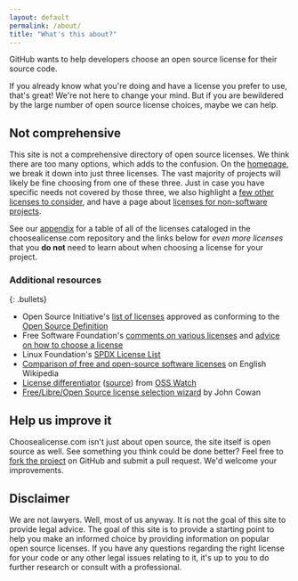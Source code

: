 ```yaml
---
layout: default
permalink: /about/
title: "What's this about?"
---
```


GitHub wants to help developers choose an open source license for their source code.

If you already know what you're doing and have a license you prefer to use, that's great! We're not here to change your mind. But if you are bewildered by the large number of open source license choices, maybe we can help.

## Not comprehensive

This site is not a comprehensive directory of open source licenses. We think there are too many options, which adds to the confusion. On the [homepage](/), we break it down into just three licenses. The vast majority of projects will likely be fine choosing from one of these three. Just in case you have specific needs not covered by those three, we also highlight a [few other licenses to consider](/licenses/), and have a page about [licenses for non-software projects](/non-software/).

See our [appendix](/appendix) for a table of all of the licenses cataloged in the choosealicense.com repository and the links below for *even more licenses* that you **do not** need to learn about when choosing a license for your project.

### Additional resources

{: .bullets}

* Open Source Initiative's [list of licenses](https://opensource.org/licenses/) approved as conforming to the [Open Source Definition](https://opensource.org/osd)
* Free Software Foundation's [comments on various licenses](http://www.gnu.org/licenses/license-list.html) and [advice on how to choose a license](https://www.gnu.org/licenses/license-recommendations.en.html)
* Linux Foundation's [SPDX License List](https://spdx.org/licenses/)
* [Comparison of free and open-source software licenses](https://en.wikipedia.org/wiki/Comparison_of_free_and_open-source_software_licenses) on English Wikipedia
* [License differentiator](http://www.oss-watch.ac.uk/apps/licdiff/) ([source](https://github.com/ox-it/licdiff)) from [OSS Watch](http://www.oss-watch.ac.uk/)
* [Free/Libre/Open Source license selection wizard](http://vrici.lojban.org/~cowan/floss/) by John Cowan

## Help us improve it

Choosealicense.com isn't just about open source, the site itself is open source as well. See something you think could be done better? Feel free to [fork the project](https://github.com/github/choosealicense.com) on GitHub and submit a pull request. We'd welcome your improvements.

## Disclaimer

We are not lawyers. Well, most of us anyway. It is not the goal of this site to provide legal advice. The goal of this site is to provide a starting point to help you make an informed choice by providing information on popular open source licenses. If you have any questions regarding the right license for your code or any other legal issues relating to it, it's up to you to do further research or consult with a professional.
